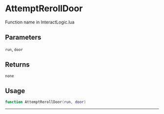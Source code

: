 # AttemptRerollDoor
Function name in InteractLogic.lua
## Parameters
`run`, `door`
## Returns
`none`
## Usage
```lua
function AttemptRerollDoor(run, door)
```
---
